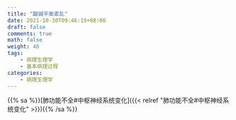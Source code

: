 ```yaml
---
title: "酸碱平衡紊乱"
date: 2021-10-30T09:46:19+08:00
draft: false
comments: true
math: false
weight: 40
tags:
    - 病理生理学
    - 基本病理过程
categories:
    - 病理生理学
---
```


{{% sa %}}[肺功能不全#中枢神经系统变化]({{< relref "肺功能不全#中枢神经系统变化" >}}){{% /sa %}}
